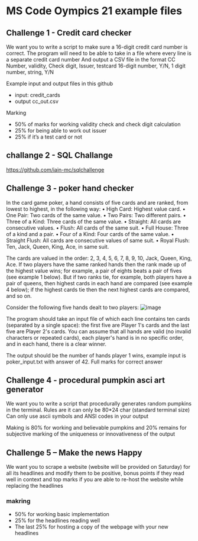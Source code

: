 # MS Code Oympics 21 example files

## Challenge 1 - Credit card checker
We want you to write a script to make sure a 16-digit credit card number is correct.
The program will need to be able to take in a file where every line is a separate credit card
number
And output a CSV file in the format
CC Number, validity, Check digit, Issuer, testcard
16-digit number, Y/N, 1 digit number, string, Y/N

Example input and output files in this github 
 - input: credit_cards
 - output cc_out.csv 

Marking
* 50% of marks for working validity check and check digit calculation
* 25% for being able to work out issuer
* 25% if it’s a test card or not

## challange 2 - SQL Challange 
 https://github.com/iain-mc/sqlchallenge

## Challenge 3 - poker hand checker

In the card game poker, a hand consists of five cards and are ranked, from
lowest to highest, in the following way:
• High Card: Highest value card.
• One Pair: Two cards of the same value.
• Two Pairs: Two different pairs.
• Three of a Kind: Three cards of the same value.
• Straight: All cards are consecutive values.
• Flush: All cards of the same suit.
• Full House: Three of a kind and a pair.
• Four of a Kind: Four cards of the same value.
• Straight Flush: All cards are consecutive values of same suit.
• Royal Flush: Ten, Jack, Queen, King, Ace, in same suit.

The cards are valued in the order:
2, 3, 4, 5, 6, 7, 8, 9, 10, Jack, Queen, King, Ace.
If two players have the same ranked hands then the rank made up of the highest
value wins; for example, a pair of eights beats a pair of fives (see example 1
below). But if two ranks tie, for example, both players have a pair of queens, then
highest cards in each hand are compared (see example 4 below); if the highest
cards tie then the next highest cards are compared, and so on.

Consider the following five hands dealt to two players:
![image](https://user-images.githubusercontent.com/9115943/139530107-6406f7fa-9ecb-4aa7-894a-3cde3da57a72.png)

The program should take an input file of which each line contains ten cards
(separated by a single space): the first five are Player 1's cards and the last five
are Player 2's cards. You can assume that all hands are valid (no invalid
characters or repeated cards), each player's hand is in no specific order, and in
each hand, there is a clear winner.

The output should be the number of hands player 1 wins, example input is poker_input.txt with answer of 42. Full marks for correct answer

## Challenge 4 - procedural pumpkin asci art generator
We want you to write a script that procedurally generates random pumpkins in the
terminal.
Rules are it can only be 80*24 char (standard terminal size)
Can only use ascii symbols and ANSI codes in your output

Making is 80% for working and believable pumpkins and 20% remains for subjective
marking of the uniqueness or innovativeness of the output

## Challenge 5 – Make the news Happy
We want you to scrape a website (website will be provided on Saturday) for all its
headlines and modify them to be positive, bonus points if they read well in context
and top marks if you are able to re-host the website while replacing the headlines

### makring 
* 50% for working basic implementation
* 25% for the headlines reading well
* The last 25% for hosting a copy of the webpage with your new headlines
